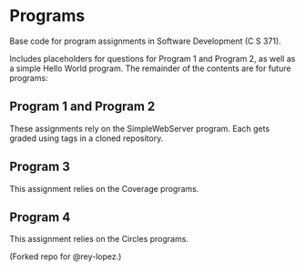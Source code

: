 # Programs
Base code for program assignments in Software Development (C S 371). 

Includes placeholders for questions for Program 1 and Program 2, as well as a simple Hello World program. The remainder of the contents are for future programs:

## Program 1 and Program 2
These assignments rely on the SimpleWebServer program. Each gets graded using tags in a cloned repository. 

## Program 3
This assignment relies on the Coverage programs. 

## Program 4
This assignment relies on the Circles programs. 

(Forked repo for @rey-lopez.)
